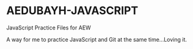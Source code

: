 # AEDUBAYH-JAVASCRIPT
JavaScript Practice Files for AEW

A way for me to practice JavaScript and Git at the same time...Loving it.
